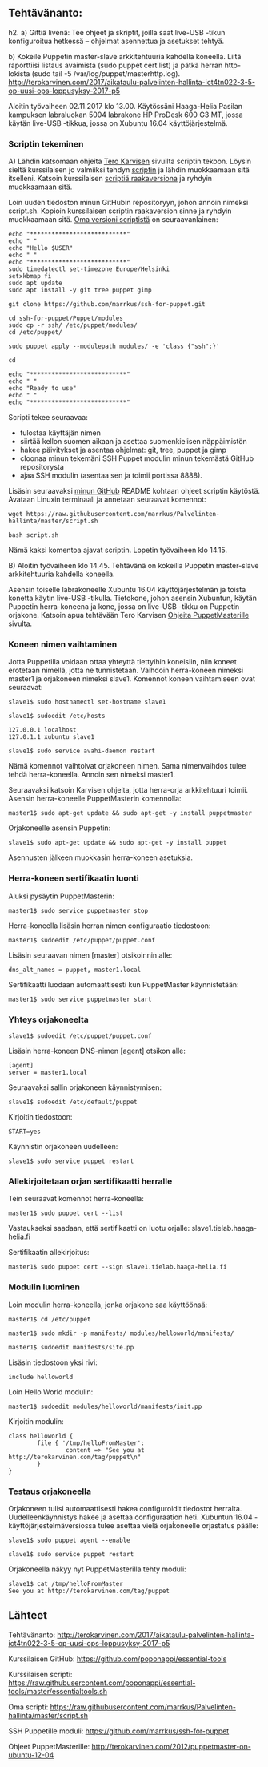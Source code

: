 ## Tehtävänanto:
h2.
a) Gittiä livenä: Tee ohjeet ja skriptit, joilla saat live-USB -tikun konfiguroitua hetkessä – ohjelmat asennettua ja asetukset tehtyä.

b) Kokeile Puppetin master-slave arkkitehtuuria kahdella koneella. Liitä raporttiisi listaus avaimista (sudo puppet cert list) ja pätkä herran http-lokista (sudo tail -5 /var/log/puppet/masterhttp.log).
http://terokarvinen.com/2017/aikataulu-palvelinten-hallinta-ict4tn022-3-5-op-uusi-ops-loppusyksy-2017-p5

Aloitin työvaiheen 02.11.2017 klo 13.00.
Käytössäni Haaga-Helia Pasilan kampuksen labraluokan 5004 labrakone HP ProDesk 600 G3 MT, jossa käytän live-USB -tikkua, jossa on Xubuntu 16.04 käyttöjärjestelmä.

### Scriptin tekeminen

A) Lähdin katsomaan ohjeita [Tero Karvisen](http://terokarvinen.com/2017/aikataulu-palvelinten-hallinta-ict4tn022-3-5-op-uusi-ops-loppusyksy-2017-p5) sivuilta scriptin tekoon. Löysin sieltä kurssilaisen jo valmiiksi tehdyn [scriptin](https://github.com/poponappi/essential-tools) ja lähdin muokkaamaan sitä itselleni. Katsoin kurssilaisen [scriptiä raakaversiona](https://raw.githubusercontent.com/marrkus/Palvelinten-hallinta/master/script.sh) ja ryhdyin muokkaamaan sitä.

Loin uuden tiedoston minun GitHubin repositoryyn, johon annoin nimeksi script.sh. Kopioin kurssilaisen scriptin raakaversion sinne ja ryhdyin muokkaamaan sitä. [Oma versioni scriptistä](https://raw.githubusercontent.com/marrkus/Palvelinten-hallinta/master/script.sh) on seuraavanlainen:

```
echo "***************************"
echo " "
echo "Hello $USER"
echo " "
echo "***************************"
sudo timedatectl set-timezone Europe/Helsinki
setxkbmap fi
sudo apt update
sudo apt install -y git tree puppet gimp

git clone https://github.com/marrkus/ssh-for-puppet.git

cd ssh-for-puppet/Puppet/modules
sudo cp -r ssh/ /etc/puppet/modules/
cd /etc/puppet/

sudo puppet apply --modulepath modules/ -e 'class {"ssh":}'

cd

echo "***************************"
echo " "
echo "Ready to use"
echo " "
echo "***************************"
```


Scripti tekee seuraavaa:
  * tulostaa käyttäjän nimen
  * siirtää kellon suomen aikaan ja asettaa suomenkielisen näppäimistön
  * hakee päivitykset ja asentaa ohjelmat: git, tree, puppet ja gimp
  * cloonaa minun tekemäni SSH Puppet modulin minun tekemästä GitHub repositorysta
  * ajaa SSH modulin (asentaa sen ja toimii portissa 8888).

Lisäsin seuraavaksi [minun GitHub](https://github.com/marrkus/Palvelinten-hallinta) README kohtaan ohjeet scriptin käytöstä. Avataan Linuxin terminaali ja annetaan seuraavat komennot:
```
wget https://raw.githubusercontent.com/marrkus/Palvelinten-hallinta/master/script.sh
```
```
bash script.sh
```
Nämä kaksi komentoa ajavat scriptin.
Lopetin työvaiheen klo 14.15.

B) Aloitin työvaiheen klo 14.45.
Tehtävänä on kokeilla Puppetin master-slave arkkitehtuuria kahdella koneella.

Asensin toiselle labrakoneelle Xubuntu 16.04 käyttöjärjestelmän ja toista konetta käytin live-USB -tikulla. Tietokone, johon asensin Xubuntun, käytän Puppetin herra-koneena ja kone, jossa on live-USB -tikku on Puppetin orjakone. Katsoin apua tehtävään Tero Karvisen [Ohjeita PuppetMasterille](http://terokarvinen.com/2012/puppetmaster-on-ubuntu-12-04) sivulta.

### Koneen nimen vaihtaminen

Jotta Puppetilla voidaan ottaa yhteyttä tiettyihin koneisiin, niin koneet erotetaan nimellä, jotta ne tunnistetaan. Vaihdoin herra-koneen nimeksi master1 ja orjakoneen nimeksi slave1. Komennot koneen vaihtamiseen ovat seuraavat:

```slave1$ sudo hostnamectl set-hostname slave1```

```slave1$ sudoedit /etc/hosts```

```
127.0.0.1 localhost
127.0.1.1 xubuntu slave1
```
```slave1$ sudo service avahi-daemon restart```

Nämä komennot vaihtoivat orjakoneen nimen. Sama nimenvaihdos tulee tehdä herra-koneella. Annoin sen nimeksi master1.

Seuraavaksi katsoin Karvisen ohjeita, jotta herra-orja arkkitehtuuri toimii. Asensin herra-koneelle PuppetMasterin komennolla:

```master1$ sudo apt-get update && sudo apt-get -y install puppetmaster```

Orjakoneelle asensin Puppetin:

```slave1$ sudo apt-get update && sudo apt-get -y install puppet```

Asennusten jälkeen muokkasin herra-koneen asetuksia.

### Herra-koneen sertifikaatin luonti
Aluksi pysäytin PuppetMasterin:

```master1$ sudo service puppetmaster stop```

Herra-koneella lisäsin herran nimen configuraatio tiedostoon:

```master1$ sudoedit /etc/puppet/puppet.conf```

Lisäsin seuraavan nimen [master] otsikoinnin alle:

```dns_alt_names = puppet, master1.local```

Sertifikaatti luodaan automaattisesti kun PuppetMaster käynnistetään:

```master1$ sudo service puppetmaster start```

### Yhteys orjakoneelta

```slave1$ sudoedit /etc/puppet/puppet.conf```

Lisäsin herra-koneen DNS-nimen [agent] otsikon alle:
```
[agent]
server = master1.local
```

Seuraavaksi sallin orjakoneen käynnistymisen:

```slave1$ sudoedit /etc/default/puppet```

Kirjoitin tiedostoon:

```START=yes```

Käynnistin orjakoneen uudelleen:

```slave1$ sudo service puppet restart```

### Allekirjoitetaan orjan sertifikaatti herralle
Tein seuraavat komennot herra-koneella:

```master1$ sudo puppet cert --list```

Vastaukseksi saadaan, että sertifikaatti on luotu orjalle: slave1.tielab.haaga-helia.fi

Sertifikaatin allekirjoitus:

```master1$ sudo puppet cert --sign slave1.tielab.haaga-helia.fi```

### Modulin luominen
Loin modulin herra-koneella, jonka orjakone saa käyttöönsä:

```master1$ cd /etc/puppet```

```master1$ sudo mkdir -p manifests/ modules/helloworld/manifests/```

```master1$ sudoedit manifests/site.pp```

Lisäsin tiedostoon yksi rivi:

```include helloworld```

Loin Hello World modulin:

```master1$ sudoedit modules/helloworld/manifests/init.pp```

Kirjoitin modulin:

```
class helloworld {
        file { '/tmp/helloFromMaster':
                content => "See you at http://terokarvinen.com/tag/puppet\n"
        }
}
```

### Testaus orjakoneella
Orjakoneen tulisi automaattisesti hakea configuroidit tiedostot herralta. Uudelleenkäynnistys hakee ja asettaa configuraation heti. Xubuntun 16.04 -käyttöjärjestelmäversiossa tulee asettaa vielä orjaḱoneelle orjastatus päälle:

```slave1$ sudo puppet agent --enable```

```slave1$ sudo service puppet restart```

Orjakoneella näkyy nyt PuppetMasterilla tehty moduli:

```
slave1$ cat /tmp/helloFromMaster
See you at http://terokarvinen.com/tag/puppet
```

## Lähteet

Tehtävänanto: http://terokarvinen.com/2017/aikataulu-palvelinten-hallinta-ict4tn022-3-5-op-uusi-ops-loppusyksy-2017-p5

Kurssilaisen GitHub: https://github.com/poponappi/essential-tools

Kurssilaisen scripti: https://raw.githubusercontent.com/poponappi/essential-tools/master/essentialtools.sh

Oma scripti: https://raw.githubusercontent.com/marrkus/Palvelinten-hallinta/master/script.sh

SSH Puppetille moduli: https://github.com/marrkus/ssh-for-puppet

Ohjeet PuppetMasterille: http://terokarvinen.com/2012/puppetmaster-on-ubuntu-12-04







